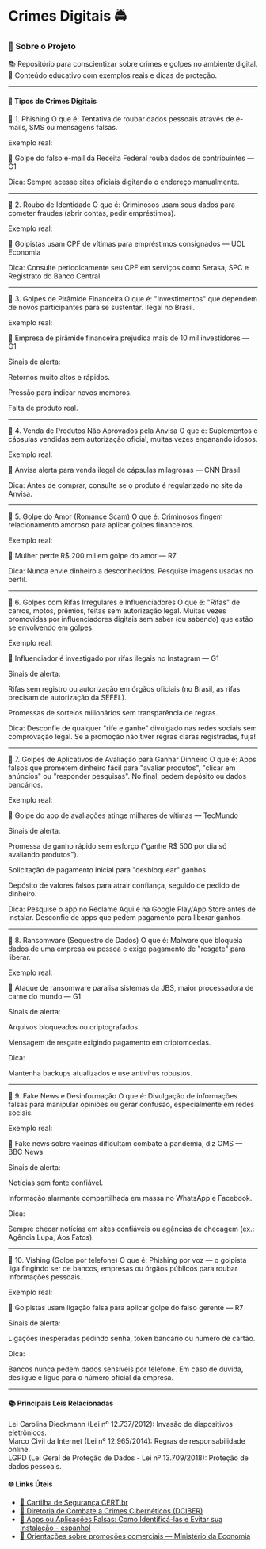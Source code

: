 <h1>Crimes Digitais 🚔</h1>
<h3>🚀 Sobre o Projeto</h3>
📚 Repositório para conscientizar sobre crimes e golpes no ambiente digital.<br>
🔎 Conteúdo educativo com exemplos reais e dicas de proteção.<br>
<hr>
<h4>📌 Tipos de Crimes Digitais</h4>

📂 1. Phishing
O que é: Tentativa de roubar dados pessoais através de e-mails, SMS ou mensagens falsas.

Exemplo real:

📰 Golpe do falso e-mail da Receita Federal rouba dados de contribuintes — G1

Dica: Sempre acesse sites oficiais digitando o endereço manualmente.

<hr>
📂 2. Roubo de Identidade
O que é: Criminosos usam seus dados para cometer fraudes (abrir contas, pedir empréstimos).

Exemplo real:

📰 Golpistas usam CPF de vítimas para empréstimos consignados — UOL Economia

Dica: Consulte periodicamente seu CPF em serviços como Serasa, SPC e Registrato do Banco Central.

<hr>

📂 3. Golpes de Pirâmide Financeira
O que é: "Investimentos" que dependem de novos participantes para se sustentar. Ilegal no Brasil.

Exemplo real:

📰 Empresa de pirâmide financeira prejudica mais de 10 mil investidores — G1

Sinais de alerta:

Retornos muito altos e rápidos.

Pressão para indicar novos membros.

Falta de produto real.

<hr>

📂 4. Venda de Produtos Não Aprovados pela Anvisa
O que é: Suplementos e cápsulas vendidas sem autorização oficial, muitas vezes enganando idosos.

Exemplo real:

📰 Anvisa alerta para venda ilegal de cápsulas milagrosas — CNN Brasil

Dica: Antes de comprar, consulte se o produto é regularizado no site da Anvisa.

<hr>

📂 5. Golpe do Amor (Romance Scam)
O que é: Criminosos fingem relacionamento amoroso para aplicar golpes financeiros.

Exemplo real:

📰 Mulher perde R$ 200 mil em golpe do amor — R7

Dica: Nunca envie dinheiro a desconhecidos. Pesquise imagens usadas no perfil.

<hr>

📂 6. Golpes com Rifas Irregulares e Influenciadores
O que é: "Rifas" de carros, motos, prêmios, feitas sem autorização legal. Muitas vezes promovidas por influenciadores digitais sem saber (ou sabendo) que estão se envolvendo em golpes.

Exemplo real:

📰 Influenciador é investigado por rifas ilegais no Instagram — G1

Sinais de alerta:

Rifas sem registro ou autorização em órgãos oficiais (no Brasil, as rifas precisam de autorização da SEFEL).

Promessas de sorteios milionários sem transparência de regras.

Dica:
Desconfie de qualquer "rife e ganhe" divulgado nas redes sociais sem comprovação legal.
Se a promoção não tiver regras claras registradas, fuja!

<hr>

📂 7. Golpes de Aplicativos de Avaliação para Ganhar Dinheiro
O que é: Apps falsos que prometem dinheiro fácil para "avaliar produtos", "clicar em anúncios" ou "responder pesquisas". No final, pedem depósito ou dados bancários.

Exemplo real:

📰 Golpe do app de avaliações atinge milhares de vítimas — TecMundo

Sinais de alerta:

Promessa de ganho rápido sem esforço ("ganhe R$ 500 por dia só avaliando produtos").

Solicitação de pagamento inicial para "desbloquear" ganhos.

Depósito de valores falsos para atrair confiança, seguido de pedido de dinheiro.

Dica:
Pesquise o app no Reclame Aqui e na Google Play/App Store antes de instalar.
Desconfie de apps que pedem pagamento para liberar ganhos.

<hr>

📂 8. Ransomware (Sequestro de Dados)
O que é: Malware que bloqueia dados de uma empresa ou pessoa e exige pagamento de "resgate" para liberar.

Exemplo real:

📰 Ataque de ransomware paralisa sistemas da JBS, maior processadora de carne do mundo — G1

Sinais de alerta:

Arquivos bloqueados ou criptografados.

Mensagem de resgate exigindo pagamento em criptomoedas.

Dica:

Mantenha backups atualizados e use antivírus robustos.

<hr>

📂 9. Fake News e Desinformação
O que é: Divulgação de informações falsas para manipular opiniões ou gerar confusão, especialmente em redes sociais.

Exemplo real:

📰 Fake news sobre vacinas dificultam combate à pandemia, diz OMS — BBC News

Sinais de alerta:

Notícias sem fonte confiável.

Informação alarmante compartilhada em massa no WhatsApp e Facebook.

Dica:

Sempre checar notícias em sites confiáveis ou agências de checagem (ex.: Agência Lupa, Aos Fatos).

<hr>

📂 10. Vishing (Golpe por telefone)
O que é: Phishing por voz — o golpista liga fingindo ser de bancos, empresas ou órgãos públicos para roubar informações pessoais.

Exemplo real:

📰 Golpistas usam ligação falsa para aplicar golpe do falso gerente — R7

Sinais de alerta:

Ligações inesperadas pedindo senha, token bancário ou número de cartão.

Dica:

Bancos nunca pedem dados sensíveis por telefone. Em caso de dúvida, desligue e ligue para o número oficial da empresa.

<hr>

<h4>📚 Principais Leis Relacionadas</h4>
Lei Carolina Dieckmann (Lei nº 12.737/2012): Invasão de dispositivos eletrônicos. <br>
Marco Civil da Internet (Lei nº 12.965/2014): Regras de responsabilidade online. <br>
LGPD (Lei Geral de Proteção de Dados - Lei nº 13.709/2018): Proteção de dados pessoais. <br>

<h4> 🌐 Links Úteis </h4>

- [🔗 Cartilha de Segurança CERT.br](https://cartilha.cert.br/) <br>
- [🔗 Diretoria de Combate a Crimes Cibernéticos (DCIBER)](https://www.gov.br/pf/pt-br/acesso-a-informacao/estatisticas/diretoria-de-combate-a-crimes-ciberneticos-dciber) <br>
- [🔗 Apps ou Aplicações Falsas: Como Identificá-las e Evitar sua Instalação - espanhol](https://www.redseguridad.com/actualidad/cibercrimen/apps-o-aplicaciones-falsas-como-identificarlas-y-evitar-su-descarga_20220124.html) <br>
- [🔗 Orientações sobre promoções comerciais — Ministério da Economia](https://scpc.seae.fazenda.gov.br/)






